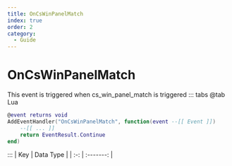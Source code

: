 ```yaml
---
title: OnCsWinPanelMatch
index: true
order: 2
category:
  - Guide
---
```


# OnCsWinPanelMatch
This event is triggered when cs_win_panel_match is triggered
::: tabs
@tab Lua
```lua
@event returns void
AddEventHandler("OnCsWinPanelMatch", function(event --[[ Event ]])
    --[[ ... ]]
    return EventResult.Continue
end)
```

:::
| Key | Data Type |
| :-: | :-------: |